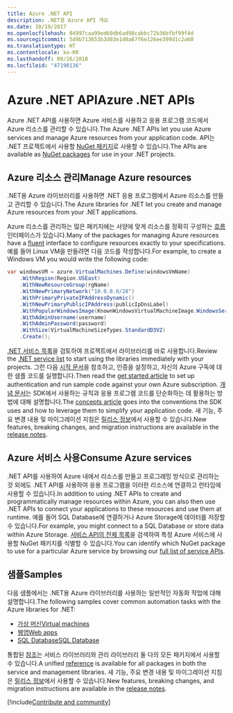 ```yaml
---
title: Azure .NET API
description: .NET용 Azure API 개요
ms.date: 10/19/2017
ms.openlocfilehash: 04997caa99ed60db6ad98cabbc72b36bfbf99f4d
ms.sourcegitcommit: 5d9b713653b3d03e1d0a67f6e126ee399d1c2a60
ms.translationtype: HT
ms.contentlocale: ko-KR
ms.lasthandoff: 09/26/2018
ms.locfileid: "47190136"
---
```

# <a name="azure-net-apis"></a><span data-ttu-id="9f85f-103">Azure .NET API</span><span class="sxs-lookup"><span data-stu-id="9f85f-103">Azure .NET APIs</span></span>

<span data-ttu-id="9f85f-104">Azure .NET API를 사용하면 Azure 서비스를 사용하고 응용 프로그램 코드에서 Azure 리소스를 관리할 수 있습니다.</span><span class="sxs-lookup"><span data-stu-id="9f85f-104">The Azure .NET APIs let you use Azure services and manage Azure resources from your application code.</span></span> <span data-ttu-id="9f85f-105">API는 .NET 프로젝트에서 사용할 [NuGet 패키지](/dotnet/api/overview/azure/)로 사용할 수 있습니다.</span><span class="sxs-lookup"><span data-stu-id="9f85f-105">The APIs are available as [NuGet packages](/dotnet/api/overview/azure/) for use in your .NET projects.</span></span> 

## <a name="manage-azure-resources"></a><span data-ttu-id="9f85f-106">Azure 리소스 관리</span><span class="sxs-lookup"><span data-stu-id="9f85f-106">Manage Azure resources</span></span>

<span data-ttu-id="9f85f-107">.NET용 Azure 라이브러리를 사용하면 .NET 응용 프로그램에서 Azure 리소스를 만들고 관리할 수 있습니다.</span><span class="sxs-lookup"><span data-stu-id="9f85f-107">The Azure libraries for .NET let you create and manage Azure resources from your .NET applications.</span></span>

<span data-ttu-id="9f85f-108">Azure 리소스를 관리하는 많은 패키지에는 사양에 맞게 리소스를 정확히 구성하는 [흐름](dotnet-sdk-azure-concepts.md) 인터페이스가 있습니다.</span><span class="sxs-lookup"><span data-stu-id="9f85f-108">Many of the packages for managing Azure resources have a [fluent](dotnet-sdk-azure-concepts.md) interface to configure resources exactly to your specifications.</span></span> <span data-ttu-id="9f85f-109">예를 들어 Linux VM을 만들려면 다음 코드를 작성합니다.</span><span class="sxs-lookup"><span data-stu-id="9f85f-109">For example, to create a Windows VM you would write the following code:</span></span>

```csharp
var windowsVM = azure.VirtualMachines.Define(windowsVmName)
    .WithRegion(Region.USEast)
    .WithNewResourceGroup(rgName)
    .WithNewPrimaryNetwork("10.0.0.0/28")
    .WithPrimaryPrivateIPAddressDynamic()
    .WithNewPrimaryPublicIPAddress(publicIpDnsLabel)
    .WithPopularWindowsImage(KnownWindowsVirtualMachineImage.WindowsServer2012R2Datacenter)
    .WithAdminUsername(username)
    .WithAdminPassword(password)
    .WithSize(VirtualMachineSizeTypes.StandardD3V2)
    .Create();
 ```

<span data-ttu-id="9f85f-110">[.NET 서비스 목록](/dotnet/api/overview/azure/)을 검토하여 프로젝트에서 라이브러리를 바로 사용합니다.</span><span class="sxs-lookup"><span data-stu-id="9f85f-110">Review the [.NET service list](/dotnet/api/overview/azure/) to start using the libraries immediately with your projects.</span></span> <span data-ttu-id="9f85f-111">그런 다음 [시작 문서](dotnet-sdk-azure-get-started.md)을 참조하고, 인증을 설정하고, 자신의 Azure 구독에 대한 샘플 코드를 실행합니다.</span><span class="sxs-lookup"><span data-stu-id="9f85f-111">Then read the [get started article](dotnet-sdk-azure-get-started.md) to set up authentication and run sample code against your own Azure subscription.</span></span>  <span data-ttu-id="9f85f-112">[개념 문서](dotnet-sdk-azure-concepts.md)는 SDK에서 사용하는 규칙과 응용 프로그램 코드를 단순화하는 데 활용하는 방법에 대해 설명합니다.</span><span class="sxs-lookup"><span data-stu-id="9f85f-112">The [concepts article](dotnet-sdk-azure-concepts.md) goes into the conventions the SDK uses and how to leverage them to simplify your application code.</span></span> <span data-ttu-id="9f85f-113">새 기능, 주요 변경 내용 및 마이그레이션 지침은 [릴리스 정보](dotnet-sdk-azure-release-notes.md)에서 사용할 수 있습니다.</span><span class="sxs-lookup"><span data-stu-id="9f85f-113">New features, breaking changes, and migration instructions are available in the [release notes](dotnet-sdk-azure-release-notes.md).</span></span>

## <a name="consume-azure-services"></a><span data-ttu-id="9f85f-114">Azure 서비스 사용</span><span class="sxs-lookup"><span data-stu-id="9f85f-114">Consume Azure services</span></span>

<span data-ttu-id="9f85f-115">.NET API를 사용하여 Azure 내에서 리소스를 만들고 프로그래밍 방식으로 관리하는 것 외에도 .NET API를 사용하여 응용 프로그램을 이러한 리소스에 연결하고 런타임에 사용할 수 있습니다.</span><span class="sxs-lookup"><span data-stu-id="9f85f-115">In addition to using .NET APIs to create and programmatically manage resources within Azure, you can also then use .NET APIs to connect your applications to these resources and use them at runtime.</span></span>  <span data-ttu-id="9f85f-116">예를 들어 SQL Database에 연결하거나 Azure Storage에 데이터를 저장할 수 있습니다.</span><span class="sxs-lookup"><span data-stu-id="9f85f-116">For example, you might connect to a SQL Database or store data within Azure Storage.</span></span>  <span data-ttu-id="9f85f-117">[서비스 API의 전체 목록](/dotnet/api/overview/azure/)을 검색하여 특정 Azure 서비스에 사용할 NuGet 패키지를 식별할 수 있습니다.</span><span class="sxs-lookup"><span data-stu-id="9f85f-117">You can identify which NuGet package to use for a particular Azure service by browsing our [full list of service APIs](/dotnet/api/overview/azure/).</span></span>  

## <a name="samples"></a><span data-ttu-id="9f85f-118">샘플</span><span class="sxs-lookup"><span data-stu-id="9f85f-118">Samples</span></span>

<span data-ttu-id="9f85f-119">다음 샘플에서는 .NET용 Azure 라이브러리를 사용하는 일반적인 자동화 작업에 대해 설명합니다.</span><span class="sxs-lookup"><span data-stu-id="9f85f-119">The following samples cover common automation tasks with the Azure libraries for .NET:</span></span>

- [<span data-ttu-id="9f85f-120">가상 머신</span><span class="sxs-lookup"><span data-stu-id="9f85f-120">Virtual machines</span></span>](dotnet-sdk-azure-virtual-machine-samples.md)
- [<span data-ttu-id="9f85f-121">웹앱</span><span class="sxs-lookup"><span data-stu-id="9f85f-121">Web apps</span></span>](dotnet-sdk-azure-web-apps-samples.md)
- [<span data-ttu-id="9f85f-122">SQL Database</span><span class="sxs-lookup"><span data-stu-id="9f85f-122">SQL Database</span></span>](dotnet-sdk-azure-sql-database-samples.md)

<span data-ttu-id="9f85f-123">통합된 [참조](/dotnet/api/overview/azure/?view=azure-dotnet)는 서비스 라이브러리와 관리 라이브러리 둘 다의 모든 패키지에서 사용할 수 있습니다.</span><span class="sxs-lookup"><span data-stu-id="9f85f-123">A unified [reference](/dotnet/api/overview/azure/?view=azure-dotnet) is available for all packages in both the service and management libraries.</span></span> <span data-ttu-id="9f85f-124">새 기능, 주요 변경 내용 및 마이그레이션 지침은 [릴리스 정보](dotnet-sdk-azure-release-notes.md)에서 사용할 수 있습니다.</span><span class="sxs-lookup"><span data-stu-id="9f85f-124">New features, breaking changes, and migration instructions are available in the [release notes](dotnet-sdk-azure-release-notes.md).</span></span>

[!include[Contribute and community](includes/contribute.md)]